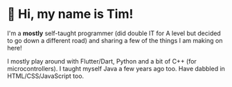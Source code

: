 # 👋 Hi, my name is Tim!

I'm a **mostly** self-taught programmer (did double IT for A level but decided to go down a different road) and sharing a few of the things I am making on here!

I mostly play around with Flutter/Dart, Python and a bit of C++ (for microcontrollers). I taught myself Java a few years ago too. Have dabbled in HTML/CSS/JavaScript too.

<!---
beardytim/beardytim is a ✨ special ✨ repository because its `README.md` (this file) appears on your GitHub profile.
You can click the Preview link to take a look at your changes.
--->
